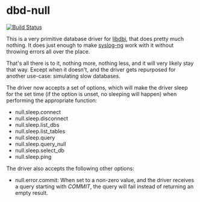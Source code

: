 dbd-null
========

[![Build Status](https://secure.travis-ci.org/algernon/dbd-null.png?branch=master)](http://travis-ci.org/algernon/dbd-null)

This is a very primitive database driver for [libdbi][1], that does
pretty much nothing. It does just enough to make [syslog-ng][2] work
with it without throwing errors all over the place.

That's all there is to it, nothing more, nothing less, and it will
very likely stay that way. Except when it doesn't, and the driver gets
repurposed for another use-case: simulating slow databases.

The driver now accepts a set of options, which will make the driver
sleep for the set time (if the option is unset, no sleeping will
happen) when performing the appropriate function:

* null.sleep.connect
* null.sleep.disconnect
* null.sleep.list_dbs
* null.sleep.list_tables
* null.sleep.query
* null.sleep.query_null
* null.sleep.select_db
* null.sleep.ping

The driver also accepts the following other options:

* null.error.commit: When set to a non-zero value, and the driver
  receives a query starting with *COMMIT*, the query will fail instead
  of returning an empty result.

 [1]: http://libdbi.sourceforge.net/
 [2]: http://www.balabit.com/network-security/syslog-ng
